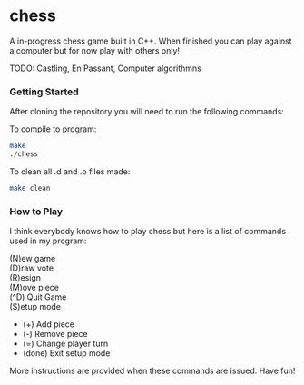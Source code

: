 # chess

A in-progress chess game built in C++. When finished you can play against a computer but for now play with others only!

TODO: Castling, En Passant, Computer algorithmns

### Getting Started

After cloning the repository you will need to run the following commands:

To compile to program:
```bash
make
./chess
```

To clean all .d and .o files made:

```bash
make clean
```

### How to Play

I think everybody knows how to play chess but here is a list of commands used in my program:

(N)ew game <br />
(D)raw vote <br />
(R)esign <br />
(M)ove piece <br />
(^D) Quit Game <br />
(S)etup mode <br />
 - (+) Add piece
 - (-) Remove piece
 - (=) Change player turn
 - (done) Exit setup mode <br />

More instructions are provided when these commands are issued. Have fun!





